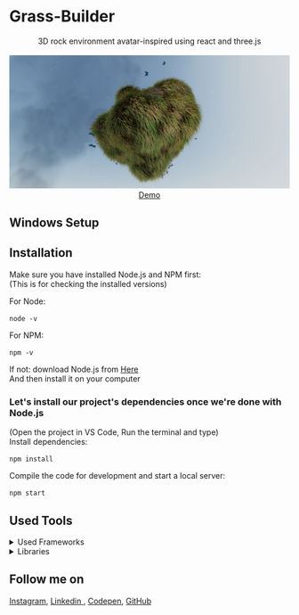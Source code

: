 # Grass-Builder
<p align="center">
3D rock environment avatar-inspired using react and three.js
<br>
<br>        
<a href="https://dbis7m.csb.app">
        <img alt="Thumbnail" src="thumbnail.png" />
    </a>
<br>
<a href="https://dbis7m.csb.app">
        Demo
    </a>
</p>

## Windows Setup

## Installation
Make sure you have installed Node.js and NPM first:<br>
(This is for checking the installed versions)

For Node:
```
node -v
```
For NPM:
```
npm -v
```

If not: download Node.js from [Here](https://nodejs.org/en/)<br>
And then install it on your computer 

### Let's install our project's dependencies once we're done with Node.js
(Open the project in VS Code, Run the terminal and type)<br>
Install dependencies:

```
npm install
```

Compile the code for development and start a local server:

```
npm start
```

## Used Tools

<details>
  <summary>Used Frameworks</summary>
  

1. [React](https://reactjs.org).    

</details>


<details>
  <summary> Libraries</summary>
  

1. [ThreeJS](https://threejs.org)   

</details>


## Follow me on

[Instagram](https://www.instagram.com/houssem_lachtar/), [Linkedin ](https://www.linkedin.com/in/houssem-lachtar/), [Codepen](https://codepen.io/houssem-lachtar), [GitHub](https://github.com/houssemlachtar)
